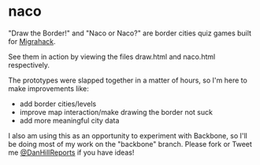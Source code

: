 naco
====

"Draw the Border!" and "Naco or Naco?" are border cities quiz games built for [Migrahack](http://www.chicagomigrahack.com/). 

See them in action by viewing the files draw.html and naco.html respectively.

The prototypes were slapped together in a matter of hours, so I'm here to make improvements like:

+   add border cities/levels
+   improve map interaction/make drawing the border not suck
+   add more meaningful city data

I also am using this as an opportunity to experiment with Backbone, so I'll be doing most of my work on the "backbone" branch. Please fork or Tweet me [@DanHillReports](http://twitter.com/danhillreports) if you have ideas!
